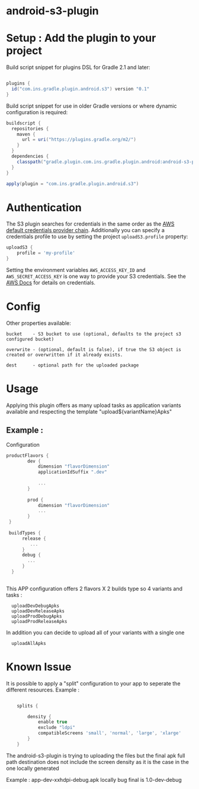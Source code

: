 ﻿# android-s3-plugin


# Setup : Add the plugin to your project 
Build script snippet for plugins DSL for Gradle 2.1 and later:
```groovy

plugins {
  id("com.ins.gradle.plugin.android.s3") version "0.1"
}

```
Build script snippet for use in older Gradle versions or where dynamic configuration is required:
```groovy
buildscript {
  repositories {
    maven {
      url = uri("https://plugins.gradle.org/m2/")
    }
  }
  dependencies {
    classpath("gradle.plugin.com.ins.gradle.plugin.android:android-s3-plugin:0.1")
  }
}

apply(plugin = "com.ins.gradle.plugin.android.s3")


```

# Authentication

The S3 plugin searches for credentials in the same order as the [AWS default credentials provider chain](http://docs.aws.amazon.com/AWSJavaSDK/latest/javadoc/com/amazonaws/auth/DefaultAWSCredentialsProviderChain.html). Additionally you can specify a credentials profile to use by setting the project `uploadS3.profile` property:

```groovy
uploadS3 {
    profile = 'my-profile'
}
```

Setting the environment variables `AWS_ACCESS_KEY_ID` and `AWS_SECRET_ACCESS_KEY` is one way to provide your S3 credentials. See the [AWS Docs](http://docs.aws.amazon.com/cli/latest/userguide/cli-chap-getting-started.html) for details on credentials.


# Config

Other properties available:

    bucket    - S3 bucket to use (optional, defaults to the project s3 configured bucket)

    overwrite - (optional, default is false), if true the S3 object is created or overwritten if it already exists.

    dest      - optional path for the uploaded package 


# Usage

Applying this plugin offers as many upload tasks as application variants available and respecting the template "upload${variantName}Apks"

## Example :

Configuration
```kotlin 
productFlavors {
        dev {
            dimension "flavorDimension"
            applicationIdSuffix ".dev"
            
            ...
        }
    
        prod {
            dimension "flavorDimension"
            ...
        }
 }
    
 buildTypes {
      release {
         ...
      }
      debug { 
        ...
      }
  }
    
```

This APP configuration offers 2 flavors X 2 builds type so 4 variants and tasks : 
  ```
    uploadDevDebugApks
    uploadDevReleaseApks
    uploadProdDebugApks
    uploadProdReleaseApks
  ```

In addition you can decide to upload all of your variants with a single one

```
  uploadAllApks
```

# Known Issue

It is possible to apply a "split" configuration to your app to seperate the different resources.  Example :

```groovy

    splits {

        density {
            enable true
            exclude "ldpi"
            compatibleScreens 'small', 'normal', 'large', 'xlarge'
        }
    }

```

The android-s3-plugin is trying to uploading the files but the final apk full path destination does not include the screen density as it is the case in the one locally generated 

Example : app-dev-xxhdpi-debug.apk locally bug final is 1.0-dev-debug



